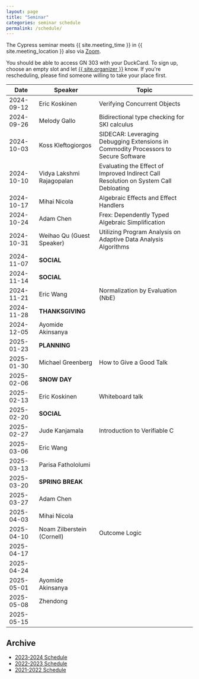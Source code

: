 ```yaml
---
layout: page
title: "Seminar"
categories: seminar schedule
permalink: /schedule/
---
```


<link rel="stylesheet" href="{{ "/assets/schedule.css" | relative_url }}">

The Cypress seminar meets {{ site.meeting_time }} in {{ site.meeting_location }} also via [Zoom](https://stevens.zoom.us/j/96042392165).

You should be able to access GN 303 with your DuckCard. To sign up,
choose an empty slot and let <a id="contact" href="mailto:{{
site.email }}">{{ site.organizer }}</a> know. If you're rescheduling, please
find someone willing to take your place first.

| Date       | Speaker            | Topic                                                                               |
| ---------- | ------------------ | ----------------------------------------------------------------------------------- |
| 2024-09-12 | Eric Koskinen      		| Verifying Concurrent Objects	|
| 2024-09-26 | Melody Gallo   			| Bidirectional type checking for SKI calculus	|
| 2024-10-03 | Koss Kleftogiorgos 		| SIDECAR: Leveraging Debugging Extensions in Commodity Processors to Secure Software	|
| 2024-10-10 | Vidya Lakshmi Rajagopalan        | Evaluating the Effect of Improved Indirect Call Resolution on System Call Debloating 	|
| 2024-10-17 | Mihai Nicola        		| Algebraic Effects and Effect Handlers	|
| 2024-10-24 | Adam Chen        		| Frex: Dependently Typed Algebraic Simplification	|
| 2024-10-31 | Weihao Qu (Guest Speaker)        | Utilizing Program Analysis on Adaptive Data Analysis Algorithms	|
| 2024-11-07 | **SOCIAL** 			| |
| 2024-11-14 | **SOCIAL**        		| |
| 2024-11-21 | Eric Wang  			| Normalization by Evaluation (NbE)	|
| 2024-11-28 | **THANKSGIVING**   		| |
| 2024-12-05 | Ayomide Akinsanya        	| |
| 2025-01-23 | **PLANNING** | |
| 2025-01-30 | Michael Greenberg | How to Give a Good Talk |
| 2025-02-06 | **SNOW DAY** | |
| 2025-02-13 | Eric Koskinen | Whiteboard talk |
| 2025-02-20 | **SOCIAL** | |
| 2025-02-27 | Jude Kanjamala | Introduction to Verifiable C |
| 2025-03-06 | Eric Wang | |
| 2025-03-13 | Parisa Fathololumi | |
| 2025-03-20 | **SPRING BREAK** | |
| 2025-03-27 | Adam Chen | |
| 2025-04-03 | Mihai Nicola | |
| 2025-04-10 | Noam Zilberstein (Cornell) | Outcome Logic |
| 2025-04-17 | | |
| 2025-04-24 | | |
| 2025-05-01 | Ayomide Akinsanya | |
| 2025-05-08 | Zhendong | |
| 2025-05-15 | | |

## Archive

- [2023-2024 Schedule](2023_2024.html)
- [2022-2023 Schedule](2022_2023.html)
- [2021-2022 Schedule](2021_2022.html)
